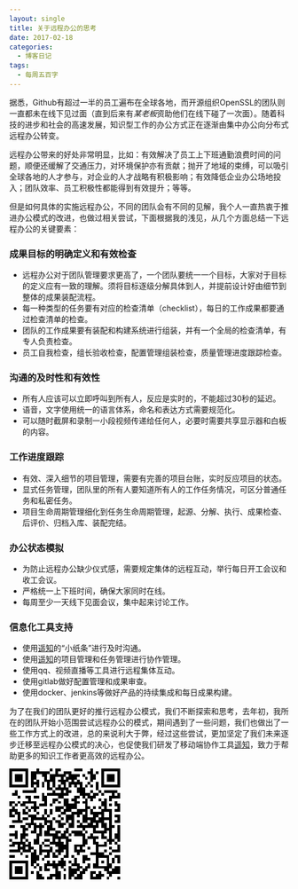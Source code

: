 ```yaml
---
layout: single
title: 关于远程办公的思考
date: 2017-02-18
categories:
  - 博客日记
tags:
  - 每周五百字
--- 
```

据悉，Github有超过一半的员工遍布在全球各地，而开源组织OpenSSL的团队则一直都未在线下见过面（直到后来有*某老板*资助他们在线下碰了一次面）。随着科技的进步和社会的高速发展，知识型工作的办公方式正在逐渐由集中办公向分布式远程办公转变。

远程办公带来的好处非常明显，比如：有效解决了员工上下班通勤浪费时间的问题，顺便还缓解了交通压力，对环境保护亦有贡献；抛开了地域的束缚，可以吸引全球各地的人才参与，对企业的人才战略有积极影响；有效降低企业办公场地投入；团队效率、员工积极性都能得到有效提升；等等。

但是如何具体的实施远程办公，不同的团队会有不同的见解，我个人一直热衷于推进办公模式的改进，也做过相关尝试，下面根据我的浅见，从几个方面总结一下远程办公的关键要素：

### 成果目标的明确定义和有效检查
 - 远程办公对于团队管理要求更高了，一个团队要统一一个目标，大家对于目标的定义应有一致的理解。须将目标逐级分解具体到人，并提前设计好由细节到整体的成果装配流程。
 - 每一种类型的任务要有对应的检查清单（checklist），每日的工作成果都要通过检查清单的检查。
 - 团队的工作成果要有装配和构建系统进行组装，并有一个全局的检查清单，有专人负责检查。
 - 员工自我检查，组长验收检查，配置管理组装检查，质量管理进度跟踪检查。

### 沟通的及时性和有效性
 - 所有人应该可以立即呼叫到所有人，反应是实时的，不能超过30秒的延迟。
 - 语音，文字使用统一的语言体系，命名和表达方式需要规范化。
 - 可以随时截屏和录制一小段视频传递给任何人，必要时需要共享显示器和白板的内容。

### 工作进度跟踪
 - 有效、深入细节的项目管理，需要有完善的项目台账，实时反应项目的状态。
 - 显式任务管理，团队里的所有人要知道所有人的工作任务情况，可区分普通任务和私密任务。
 - 项目生命周期管理细化到任务生命周期管理，起源、分解、执行、成果检查、后评价、归档入库、装配完结。

### 办公状态模拟
 - 为防止远程办公缺少仪式感，需要规定集体的远程互动，举行每日开工会议和收工会议。
 - 严格统一上下班时间，确保大家同时在线。
 - 每周至少一天线下见面会议，集中起来讨论工作。

### 信息化工具支持
 - 使用[遥知](http://yz.365power.cn)的“小纸条”进行及时沟通。
 - 使用[遥知](http://yz.365power.cn)的项目管理和任务管理进行协作管理。
 - 使用qq、视频直播等工具进行远程集体互动。
 - 使用gitlab做好配置管理和成果审查。
 - 使用docker、jenkins等做好产品的持续集成和每日成果构建。

为了在我们的团队更好的推行远程办公模式，我们不断探索和思考，去年初，我所在的团队开始小范围尝试远程办公的模式，期间遇到了一些问题，我们也做出了一些工作方式上的改进，总的来说利大于弊，经过这些尝试，更加坚定了我们未来逐步迁移至远程办公模式的决心，也促使我们研发了移动端协作工具[遥知](http://yz.365power.cn)，致力于帮助更多的知识工作者更高效的远程办公。

![遥知](yaozhi.jpg)
